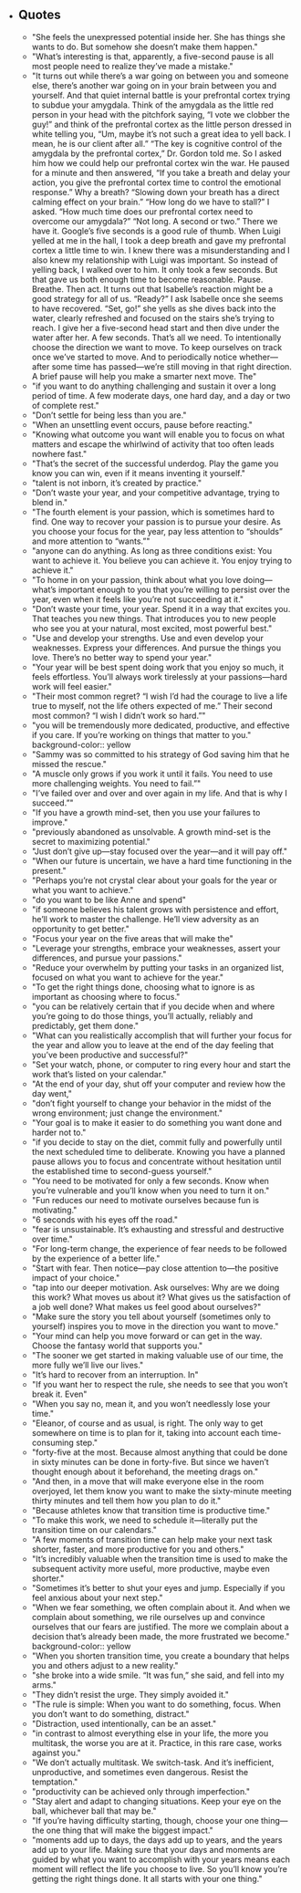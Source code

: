 - ## Quotes
	- "She feels the unexpressed potential inside her. She has things she wants to do. But somehow she doesn’t make them happen."
	- "What’s interesting is that, apparently, a five-second pause is all most people need to realize they’ve made a mistake."
	- "It turns out while there’s a war going on between you and someone else, there’s another war going on in your brain between you and yourself. And that quiet internal battle is your prefrontal cortex trying to subdue your amygdala. Think of the amygdala as the little red person in your head with the pitchfork saying, “I vote we clobber the guy!” and think of the prefrontal cortex as the little person dressed in white telling you, “Um, maybe it’s not such a great idea to yell back. I mean, he is our client after all.” “The key is cognitive control of the amygdala by the prefrontal cortex,” Dr. Gordon told me. So I asked him how we could help our prefrontal cortex win the war. He paused for a minute and then answered, “If you take a breath and delay your action, you give the prefrontal cortex time to control the emotional response.” Why a breath? “Slowing down your breath has a direct calming effect on your brain.” “How long do we have to stall?” I asked. “How much time does our prefrontal cortex need to overcome our amygdala?” “Not long. A second or two.” There we have it. Google’s five seconds is a good rule of thumb. When Luigi yelled at me in the hall, I took a deep breath and gave my prefrontal cortex a little time to win. I knew there was a misunderstanding and I also knew my relationship with Luigi was important. So instead of yelling back, I walked over to him. It only took a few seconds. But that gave us both enough time to become reasonable. Pause. Breathe. Then act. It turns out that Isabelle’s reaction might be a good strategy for all of us. “Ready?” I ask Isabelle once she seems to have recovered. “Set, go!” she yells as she dives back into the water, clearly refreshed and focused on the stairs she’s trying to reach. I give her a five-second head start and then dive under the water after her. A few seconds. That’s all we need. To intentionally choose the direction we want to move. To keep ourselves on track once we’ve started to move. And to periodically notice whether—after some time has passed—we’re still moving in that right direction. A brief pause will help you make a smarter next move. The"
	- "if you want to do anything challenging and sustain it over a long period of time. A few moderate days, one hard day, and a day or two of complete rest."
	- "Don’t settle for being less than you are."
	- "When an unsettling event occurs, pause before reacting."
	- "Knowing what outcome you want will enable you to focus on what matters and escape the whirlwind of activity that too often leads nowhere fast."
	- "That’s the secret of the successful underdog. Play the game you know you can win, even if it means inventing it yourself."
	- "talent is not inborn, it’s created by practice."
	- "Don’t waste your year, and your competitive advantage, trying to blend in."
	- "The fourth element is your passion, which is sometimes hard to find. One way to recover your passion is to pursue your desire. As you choose your focus for the year, pay less attention to “shoulds” and more attention to “wants.”"
	- "anyone can do anything. As long as three conditions exist: You want to achieve it. You believe you can achieve it. You enjoy trying to achieve it."
	- "To home in on your passion, think about what you love doing—what’s important enough to you that you’re willing to persist over the year, even when it feels like you’re not succeeding at it."
	- "Don’t waste your time, your year. Spend it in a way that excites you. That teaches you new things. That introduces you to new people who see you at your natural, most excited, most powerful best."
	- "Use and develop your strengths. Use and even develop your weaknesses. Express your differences. And pursue the things you love. There’s no better way to spend your year."
	- "Your year will be best spent doing work that you enjoy so much, it feels effortless. You’ll always work tirelessly at your passions—hard work will feel easier."
	- "Their most common regret? “I wish I’d had the courage to live a life true to myself, not the life others expected of me.” Their second most common? “I wish I didn’t work so hard.”"
	- "you will be tremendously more dedicated, productive, and effective if you care. If you’re working on things that matter to you."
	  background-color:: yellow
	- "Sammy was so committed to his strategy of God saving him that he missed the rescue."
	- "A muscle only grows if you work it until it fails. You need to use more challenging weights. You need to fail.”"
	- "I’ve failed over and over and over again in my life. And that is why I succeed.”"
	- "If you have a growth mind-set, then you use your failures to improve."
	- "previously abandoned as unsolvable. A growth mind-set is the secret to maximizing potential."
	- "Just don’t give up—stay focused over the year—and it will pay off."
	- "When our future is uncertain, we have a hard time functioning in the present."
	- "Perhaps you’re not crystal clear about your goals for the year or what you want to achieve."
	- "do you want to be like Anne and spend"
	- "if someone believes his talent grows with persistence and effort, he’ll work to master the challenge. He’ll view adversity as an opportunity to get better."
	- "Focus your year on the five areas that will make the"
	- "Leverage your strengths, embrace your weaknesses, assert your differences, and pursue your passions."
	- "Reduce your overwhelm by putting your tasks in an organized list, focused on what you want to achieve for the year."
	- "To get the right things done, choosing what to ignore is as important as choosing where to focus."
	- "you can be relatively certain that if you decide when and where you’re going to do those things, you’ll actually, reliably and predictably, get them done."
	- "What can you realistically accomplish that will further your focus for the year and allow you to leave at the end of the day feeling that you’ve been productive and successful?"
	- "Set your watch, phone, or computer to ring every hour and start the work that’s listed on your calendar."
	- "At the end of your day, shut off your computer and review how the day went,"
	- "don’t fight yourself to change your behavior in the midst of the wrong environment; just change the environment."
	- "Your goal is to make it easier to do something you want done and harder not to."
	- "if you decide to stay on the diet, commit fully and powerfully until the next scheduled time to deliberate. Knowing you have a planned pause allows you to focus and concentrate without hesitation until the established time to second-guess yourself."
	- "You need to be motivated for only a few seconds. Know when you’re vulnerable and you’ll know when you need to turn it on."
	- "Fun reduces our need to motivate ourselves because fun is motivating."
	- "6 seconds with his eyes off the road."
	- "fear is unsustainable. It’s exhausting and stressful and destructive over time."
	- "For long-term change, the experience of fear needs to be followed by the experience of a better life."
	- "Start with fear. Then notice—pay close attention to—the positive impact of your choice."
	- "tap into our deeper motivation. Ask ourselves: Why are we doing this work? What moves us about it? What gives us the satisfaction of a job well done? What makes us feel good about ourselves?"
	- "Make sure the story you tell about yourself (sometimes only to yourself) inspires you to move in the direction you want to move."
	- "Your mind can help you move forward or can get in the way. Choose the fantasy world that supports you."
	- "The sooner we get started in making valuable use of our time, the more fully we’ll live our lives."
	- "It’s hard to recover from an interruption. In"
	- "If you want her to respect the rule, she needs to see that you won’t break it. Even"
	- "When you say no, mean it, and you won’t needlessly lose your time."
	- "Eleanor, of course and as usual, is right. The only way to get somewhere on time is to plan for it, taking into account each time-consuming step."
	- "forty-five at the most. Because almost anything that could be done in sixty minutes can be done in forty-five. But since we haven’t thought enough about it beforehand, the meeting drags on."
	- "And then, in a move that will make everyone else in the room overjoyed, let them know you want to make the sixty-minute meeting thirty minutes and tell them how you plan to do it."
	- "Because athletes know that transition time is productive time."
	- "To make this work, we need to schedule it—literally put the transition time on our calendars."
	- "A few moments of transition time can help make your next task shorter, faster, and more productive for you and others."
	- "It’s incredibly valuable when the transition time is used to make the subsequent activity more useful, more productive, maybe even shorter."
	- "Sometimes it’s better to shut your eyes and jump. Especially if you feel anxious about your next step."
	- "When we fear something, we often complain about it. And when we complain about something, we rile ourselves up and convince ourselves that our fears are justified. The more we complain about a decision that’s already been made, the more frustrated we become."
	  background-color:: yellow
	- "When you shorten transition time, you create a boundary that helps you and others adjust to a new reality."
	- "she broke into a wide smile. “It was fun,” she said, and fell into my arms."
	- "They didn’t resist the urge. They simply avoided it."
	- "The rule is simple: When you want to do something, focus. When you don’t want to do something, distract."
	- "Distraction, used intentionally, can be an asset."
	- "in contrast to almost everything else in your life, the more you multitask, the worse you are at it. Practice, in this rare case, works against you."
	- "We don’t actually multitask. We switch-task. And it’s inefficient, unproductive, and sometimes even dangerous. Resist the temptation."
	- "productivity can be achieved only through imperfection."
	- "Stay alert and adapt to changing situations. Keep your eye on the ball, whichever ball that may be."
	- "If you’re having difficulty starting, though, choose your one thing—the one thing that will make the biggest impact."
	- "moments add up to days, the days add up to years, and the years add up to your life. Making sure that your days and moments are guided by what you want to accomplish with your years means each moment will reflect the life you choose to live. So you’ll know you’re getting the right things done. It all starts with your one thing."
